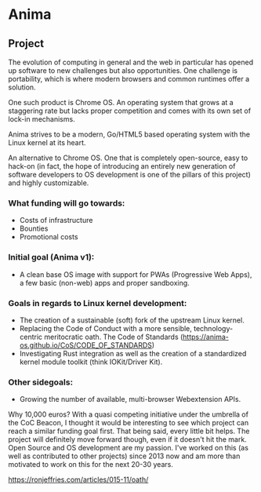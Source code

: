 # Anima

## Project

The evolution of computing in general and the web in particular has opened up software to new challenges but also opportunities. One challenge is portability, which is where modern browsers and common runtimes offer a solution.

One such product is Chrome OS. An operating system that grows at a staggering rate but lacks proper competition and comes with its own set of lock-in mechanisms.

Anima strives to be a modern, Go/HTML5 based operating system with the Linux kernel at its heart.

An alternative to Chrome OS. One that is completely open-source, easy to hack-on (in fact, the hope of introducing an entirely new generation of software developers to OS development is one of the pillars of this project) and highly customizable.

### What funding will go towards:

- Costs of infrastructure
- Bounties
- Promotional costs

### Initial goal (Anima v1):

- A clean base OS image with support for PWAs (Progressive Web Apps), a few basic (non-web) apps and proper sandboxing.

### Goals in regards to Linux kernel development:

- The creation of a sustainable (soft) fork of the upstream Linux kernel.
- Replacing the Code of Conduct with a more sensible, technology-centric meritocratic oath. 
  The Code of Standards (https://anima-os.github.io/CoS/CODE_OF_STANDARDS)
- Investigating Rust integration as well as the creation of a standardized kernel module toolkit (think IOKit/Driver Kit).

### Other sidegoals:

- Growing the number of available, multi-browser Webextension APIs.

Why 10,000 euros? With a quasi competing initiative under the umbrella of the CoC Beacon, I thought it would be
interesting to see which project can reach a similar funding goal first. That being said, every little bit helps.
The project will definitely move forward though, even if it doesn't hit the mark. Open Source and OS development are my passion.
I've worked on this (as well as contributed to other projects) since 2013 now and am more than motivated to work on
this for the next 20-30 years.


https://ronjeffries.com/articles/015-11/oath/
